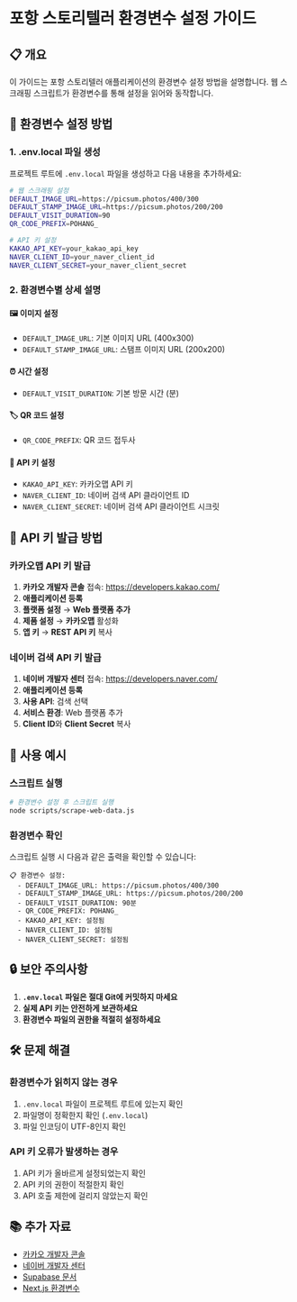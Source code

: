 # 포항 스토리텔러 환경변수 설정 가이드

## 📋 개요

이 가이드는 포항 스토리텔러 애플리케이션의 환경변수 설정 방법을 설명합니다. 웹 스크래핑 스크립트가 환경변수를 통해 설정을 읽어와 동작합니다.

## 🔧 환경변수 설정 방법

### **1. .env.local 파일 생성**

프로젝트 루트에 `.env.local` 파일을 생성하고 다음 내용을 추가하세요:

```bash
# 웹 스크래핑 설정
DEFAULT_IMAGE_URL=https://picsum.photos/400/300
DEFAULT_STAMP_IMAGE_URL=https://picsum.photos/200/200
DEFAULT_VISIT_DURATION=90
QR_CODE_PREFIX=POHANG_

# API 키 설정
KAKAO_API_KEY=your_kakao_api_key
NAVER_CLIENT_ID=your_naver_client_id
NAVER_CLIENT_SECRET=your_naver_client_secret
```

### **2. 환경변수별 상세 설명**

#### **🖼️ 이미지 설정**
- `DEFAULT_IMAGE_URL`: 기본 이미지 URL (400x300)
- `DEFAULT_STAMP_IMAGE_URL`: 스탬프 이미지 URL (200x200)

#### **⏰ 시간 설정**
- `DEFAULT_VISIT_DURATION`: 기본 방문 시간 (분)

#### **🏷️ QR 코드 설정**
- `QR_CODE_PREFIX`: QR 코드 접두사

#### **🔑 API 키 설정**
- `KAKAO_API_KEY`: 카카오맵 API 키
- `NAVER_CLIENT_ID`: 네이버 검색 API 클라이언트 ID
- `NAVER_CLIENT_SECRET`: 네이버 검색 API 클라이언트 시크릿

## 🚀 API 키 발급 방법

### **카카오맵 API 키 발급**

1. **카카오 개발자 콘솔** 접속: https://developers.kakao.com/
2. **애플리케이션 등록**
3. **플랫폼 설정** → **Web 플랫폼 추가**
4. **제품 설정** → **카카오맵** 활성화
5. **앱 키** → **REST API 키** 복사

### **네이버 검색 API 키 발급**

1. **네이버 개발자 센터** 접속: https://developers.naver.com/
2. **애플리케이션 등록**
3. **사용 API**: 검색 선택
4. **서비스 환경**: Web 플랫폼 추가
5. **Client ID**와 **Client Secret** 복사

## 📝 사용 예시

### **스크립트 실행**

```bash
# 환경변수 설정 후 스크립트 실행
node scripts/scrape-web-data.js
```

### **환경변수 확인**

스크립트 실행 시 다음과 같은 출력을 확인할 수 있습니다:

```
📋 환경변수 설정:
  - DEFAULT_IMAGE_URL: https://picsum.photos/400/300
  - DEFAULT_STAMP_IMAGE_URL: https://picsum.photos/200/200
  - DEFAULT_VISIT_DURATION: 90분
  - QR_CODE_PREFIX: POHANG_
  - KAKAO_API_KEY: 설정됨
  - NAVER_CLIENT_ID: 설정됨
  - NAVER_CLIENT_SECRET: 설정됨
```

## 🔒 보안 주의사항

1. **`.env.local` 파일은 절대 Git에 커밋하지 마세요**
2. **실제 API 키는 안전하게 보관하세요**
3. **환경변수 파일의 권한을 적절히 설정하세요**

## 🛠️ 문제 해결

### **환경변수가 읽히지 않는 경우**

1. `.env.local` 파일이 프로젝트 루트에 있는지 확인
2. 파일명이 정확한지 확인 (`.env.local`)
3. 파일 인코딩이 UTF-8인지 확인

### **API 키 오류가 발생하는 경우**

1. API 키가 올바르게 설정되었는지 확인
2. API 키의 권한이 적절한지 확인
3. API 호출 제한에 걸리지 않았는지 확인

## 📚 추가 자료

- [카카오 개발자 콘솔](https://developers.kakao.com/)
- [네이버 개발자 센터](https://developers.naver.com/)
- [Supabase 문서](https://supabase.com/docs)
- [Next.js 환경변수](https://nextjs.org/docs/basic-features/environment-variables)

